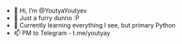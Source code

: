 - 👋 Hi, I’m @YoutyaYoutyev
- 👀 Just a furry dunno :P
- 🌱 Currently learning everything I see, but primary Python
- 📫 PM to Telegram - t.me/youtyay
